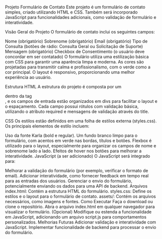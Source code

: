 Projeto Formulário de Contato
Este projeto é um formulário de contato simples, criado utilizando HTML e CSS. Também será incorporado JavaScript para funcionalidades adicionais, como validação de formulário e interatividade.

Visão Geral do Projeto
O formulário de contato inclui os seguintes campos:

Nome (obrigatório)
Sobrenome (obrigatório)
Email (obrigatório)
Tipo de Consulta (botões de rádio: Consulta Geral ou Solicitação de Suporte)
Mensagem (obrigatório)
Checkbox de Consentimento (o usuário deve concordar em ser contatado)
O formulário utiliza uma estilização básica com CSS para garantir uma aparência limpa e moderna. As cores são projetadas para transmitir calma e profissionalismo, com o verde como a cor principal. O layout é responsivo, proporcionando uma melhor experiência ao usuário.

Estrutura
HTML
A estrutura do projeto é composta por um <form> dentro da tag <main>, e os campos de entrada estão organizados em divs para facilitar o layout e o espaçamento. Cada campo possui rótulos com validação básica, utilizando o atributo required e mensagens de validação através do title.

CSS
Os estilos estão definidos em uma folha de estilos externa (styles.css). Os principais elementos de estilo incluem:

Uso da fonte Karla (bold e regular).
Um fundo branco limpo para o formulário, com acentos em verde nas bordas, títulos e botões.
Flexbox é utilizado para o layout, especialmente para organizar os campos de nome e sobrenome lado a lado.
Efeitos de hover nos botões para melhorar a interatividade.
JavaScript (a ser adicionado)
O JavaScript será integrado para:

Melhorar a validação do formulário (por exemplo, verificar o formato de email).
Adicionar interatividade, como fornecer feedback em tempo real para as entradas dos usuários.
Gerenciar o envio do formulário, potencialmente enviando os dados para uma API de backend.
Arquivos
index.html: Contém a estrutura HTML do formulário.
styles.css: Define os estilos e o layout para o formulário de contato.
assets/: Contém os arquivos necessários, como imagens e fontes.
Como Executar
Faça o download ou clone o repositório.
Abra o arquivo index.html em qualquer navegador para visualizar o formulário.
(Opcional) Modifique ou estenda a funcionalidade em JavaScript, adicionando um arquivo script.js para comportamentos personalizados.
Melhorias Futuras
Adicionar validação e interatividade com JavaScript.
Implementar funcionalidade de backend para processar o envio do formulário.